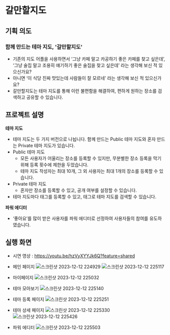 # 갈만할지도

## 기획 의도
### 함께 만드는 테마 지도, '갈만할지도'
- 기존의 지도 어플을 사용하면서 ‘그냥 카페 말고 카공하기 좋은 카페를 찾고 싶은데’, ‘그냥 술집 말고 조용히 얘기하기 좋은 술집을 찾고 싶은데’ 라는 생각해 보신 적 있으신가요?
- 아니면 ‘이 식당 진짜 맛있는데 사람들이 잘 모르네’ 라는 생각해 보신 적 있으신가요?
- 갈만할지도는 테마 지도를 통해 이런 불편함을 해결하여, 편하게 원하는 장소를 검색하고 공유할 수 있습니다.

## 프로젝트 설명
**테마 지도**
- 테마 지도는 두 가지 버전으로 나뉩니다. 함께 만드는 Public 테마 지도와 혼자 만드는 Private 테마 지도가 있습니다.
- Public 테마 지도
    - 모든 사용자가 어울리는 장소를 등록할 수 있지만, 무분별한 장소 등록을 막기 위해 등록 횟수에 제한을 두었습니다.
    - 테마 지도 작성자는 최대 10개, 그 외 사용자는 최대 1개의 장소를 등록할 수 있습니다.
- Private 테마 지도
    - 혼자만 장소를 등록할 수 있고, 공개 여부를 설정할 수 있습니다.
- 테마 지도마다 태그를 등록할 수 있고, 태그로 테마 지도를 검색할 수 있습니다.

**파워 에디터**
- ‘좋아요’를 많이 받은 사용자를 파워 에디터로 선정하여 사용자들의 참여를 유도하였습니다.

## 실행 화면
- 시연 영상 : <https://youtu.be/hzVyXYYJk6Q?feature=shared>
- 메인 페이지
![스크린샷 2023-12-12 224929](https://github.com/22-bottle/ssafy_final_pjt/assets/101461544/272de01d-d9c2-42e6-b401-da9946aac33f)
![스크린샷 2023-12-12 225117](https://github.com/22-bottle/ssafy_final_pjt/assets/101461544/2056ef60-0872-4492-9105-386c045928b5)

- 마이페이지
  ![스크린샷 2023-12-12 225032](https://github.com/22-bottle/ssafy_final_pjt/assets/101461544/558006a5-399c-45a4-82ab-d7d066a2992e)

- 테마 모아보기
![스크린샷 2023-12-12 225140](https://github.com/22-bottle/ssafy_final_pjt/assets/101461544/df3b3a0a-f0c2-43ec-94f7-1ed7c67c0ca9)

- 테마 등록 페이지
  ![스크린샷 2023-12-12 225251](https://github.com/22-bottle/ssafy_final_pjt/assets/101461544/af9b9971-e2d5-41cd-9da3-4f65b3c85137)

- 테마 상세 페이지
  ![스크린샷 2023-12-12 225330](https://github.com/22-bottle/ssafy_final_pjt/assets/101461544/9d11a916-f98b-4f6e-96ce-3c74e6f1ec78)
  ![스크린샷 2023-12-12 225426](https://github.com/22-bottle/ssafy_final_pjt/assets/101461544/a3c2e9d4-fc06-4c4d-85f2-324897b485b2)

- 파워 에디터
  ![스크린샷 2023-12-12 225503](https://github.com/22-bottle/ssafy_final_pjt/assets/101461544/38851d1c-7090-4775-ad76-0a71053fbf49)
